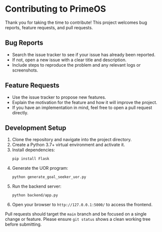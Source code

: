 # Contributing to PrimeOS

Thank you for taking the time to contribute! This project welcomes bug reports, feature requests, and pull requests.

## Bug Reports

* Search the issue tracker to see if your issue has already been reported.
* If not, open a new issue with a clear title and description.
* Include steps to reproduce the problem and any relevant logs or screenshots.

## Feature Requests

* Use the issue tracker to propose new features.
* Explain the motivation for the feature and how it will improve the project.
* If you have an implementation in mind, feel free to open a pull request directly.

## Development Setup

1. Clone the repository and navigate into the project directory.
2. Create a Python 3.7+ virtual environment and activate it.
3. Install dependencies:
   ```bash
   pip install Flask
   ```
4. Generate the UOR program:
   ```bash
   python generate_goal_seeker_uor.py
   ```
5. Run the backend server:
   ```bash
   python backend/app.py
   ```
6. Open your browser to `http://127.0.0.1:5000/` to access the frontend.

Pull requests should target the `main` branch and be focused on a single change or feature. Please ensure `git status` shows a clean working tree before submitting.
